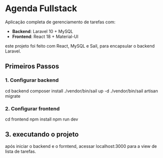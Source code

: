 # Agenda Fullstack

Aplicação completa de gerenciamento de tarefas com:

- **Backend**: Laravel 10 + MySQL
- **Frontend**: React 18 + Material-UI

este projeto foi feito com React, MySQL e Sail, para encapsular o backend Laravel.


## Primeiros Passos

### 1. Configurar backend
cd backend
composer install
./vendor/bin/sail up -d
./vendor/bin/sail artisan migrate

### 2. Configurar frontend
cd frontend
npm install
npm run dev

## 3. executando o projeto
após iniciar o backend e o forntend, acessar localhost:3000 para a view de lista de tarefas.
